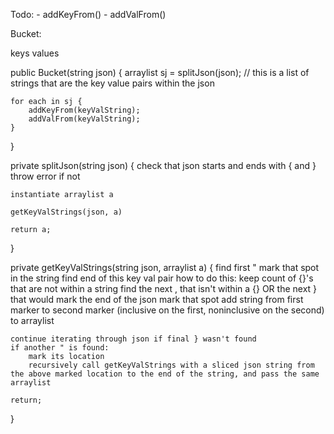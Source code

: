 Todo:
    - addKeyFrom()
    - addValFrom()

Bucket:

keys
values

public Bucket(string json) {
    arraylist sj = splitJson(json); // this is a list of strings that are the key value pairs within the json

    for each in sj {
        addKeyFrom(keyValString);
        addValFrom(keyValString);
    }
}

private splitJson(string json) {
    check that json starts and ends with { and }
        throw error if not

    instantiate arraylist a

    getKeyValStrings(json, a)
    
    return a;    
}

private getKeyValStrings(string json, arraylist a) {
    find first "
        mark that spot in the string
    find end of this key val pair
        how to do this:
        keep count of {}'s that are not within a string
        find the next , that isn't within a {} OR the next } that would mark the end of the json
        mark that spot
    add string from first marker to second marker (inclusive on the first, noninclusive on the second) to arraylist

    continue iterating through json if final } wasn't found
    if another " is found:
        mark its location
        recursively call getKeyValStrings with a sliced json string from the above marked location to the end of the string, and pass the same arraylist
    
    return;
}